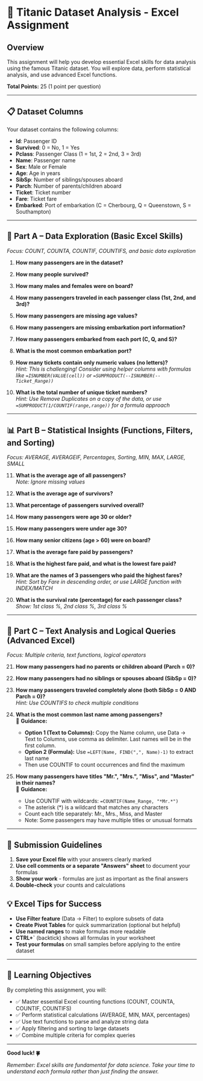 # 🚢 Titanic Dataset Analysis - Excel Assignment

## Overview
This assignment will help you develop essential Excel skills for data analysis using the famous Titanic dataset. You will explore data, perform statistical analysis, and use advanced Excel functions.

**Total Points:** 25 (1 point per question)

---

## 📋 Dataset Columns
Your dataset contains the following columns:
- **Id**: Passenger ID
- **Survived**: 0 = No, 1 = Yes
- **Pclass**: Passenger Class (1 = 1st, 2 = 2nd, 3 = 3rd)
- **Name**: Passenger name
- **Sex**: Male or Female
- **Age**: Age in years
- **SibSp**: Number of siblings/spouses aboard
- **Parch**: Number of parents/children aboard
- **Ticket**: Ticket number
- **Fare**: Ticket fare
- **Embarked**: Port of embarkation (C = Cherbourg, Q = Queenstown, S = Southampton)

---

## 🧩 Part A – Data Exploration (Basic Excel Skills)
*Focus: COUNT, COUNTA, COUNTIF, COUNTIFS, and basic data exploration*

1. **How many passengers are in the dataset?**

2. **How many people survived?**

3. **How many males and females were on board?**

4. **How many passengers traveled in each passenger class (1st, 2nd, and 3rd)?**

5. **How many passengers are missing age values?**

6. **How many passengers are missing embarkation port information?**

7. **How many passengers embarked from each port (C, Q, and S)?**

8. **What is the most common embarkation port?**

9. **How many tickets contain only numeric values (no letters)?**  
   *Hint: This is challenging! Consider using helper columns with formulas like `=ISNUMBER(VALUE(cell))` or `=SUMPRODUCT(--ISNUMBER(--Ticket_Range))`*

10. **What is the total number of unique ticket numbers?**  
    *Hint: Use Remove Duplicates on a copy of the data, or use `=SUMPRODUCT(1/COUNTIF(range,range))` for a formula approach*

---

## 📊 Part B – Statistical Insights (Functions, Filters, and Sorting)
*Focus: AVERAGE, AVERAGEIF, Percentages, Sorting, MIN, MAX, LARGE, SMALL*

11. **What is the average age of all passengers?**  
    *Note: Ignore missing values*

12. **What is the average age of survivors?**

13. **What percentage of passengers survived overall?**

14. **How many passengers were age 30 or older?**

15. **How many passengers were under age 30?**

16. **How many senior citizens (age > 60) were on board?**

17. **What is the average fare paid by passengers?**

18. **What is the highest fare paid, and what is the lowest fare paid?**

19. **What are the names of 3 passengers who paid the highest fares?**  
    *Hint: Sort by Fare in descending order, or use LARGE function with INDEX/MATCH*

20. **What is the survival rate (percentage) for each passenger class?**  
    *Show: 1st class %, 2nd class %, 3rd class %*

---

## 🧠 Part C – Text Analysis and Logical Queries (Advanced Excel)
*Focus: Multiple criteria, text functions, logical operators*

21. **How many passengers had no parents or children aboard (Parch = 0)?**

22. **How many passengers had no siblings or spouses aboard (SibSp = 0)?**

23. **How many passengers traveled completely alone (both SibSp = 0 AND Parch = 0)?**  
    *Hint: Use COUNTIFS to check multiple conditions*

24. **What is the most common last name among passengers?**  
    📘 **Guidance:**
    - **Option 1 (Text to Columns):** Copy the Name column, use Data → Text to Columns, use comma as delimiter. Last names will be in the first column.
    - **Option 2 (Formula):** Use `=LEFT(Name, FIND(",", Name)-1)` to extract last name
    - Then use COUNTIF to count occurrences and find the maximum

25. **How many passengers have titles "Mr.", "Mrs.", "Miss", and "Master" in their names?**  
    📘 **Guidance:**
    - Use COUNTIF with wildcards: `=COUNTIF(Name_Range, "*Mr.*")` 
    - The asterisk (*) is a wildcard that matches any characters
    - Count each title separately: Mr., Mrs., Miss, and Master
    - Note: Some passengers may have multiple titles or unusual formats

---

## 📝 Submission Guidelines

1. **Save your Excel file** with your answers clearly marked
2. **Use cell comments or a separate "Answers" sheet** to document your formulas
3. **Show your work** - formulas are just as important as the final answers
4. **Double-check** your counts and calculations

## 💡 Excel Tips for Success

- **Use Filter feature** (Data → Filter) to explore subsets of data
- **Create Pivot Tables** for quick summarization (optional but helpful)
- **Use named ranges** to make formulas more readable
- **CTRL+`** (backtick) shows all formulas in your worksheet
- **Test your formulas** on small samples before applying to the entire dataset

---

## 🎯 Learning Objectives

By completing this assignment, you will:
- ✅ Master essential Excel counting functions (COUNT, COUNTA, COUNTIF, COUNTIFS)
- ✅ Perform statistical calculations (AVERAGE, MIN, MAX, percentages)
- ✅ Use text functions to parse and analyze string data
- ✅ Apply filtering and sorting to large datasets
- ✅ Combine multiple criteria for complex queries

---

**Good luck! 🍀**

*Remember: Excel skills are fundamental for data science. Take your time to understand each formula rather than just finding the answer.*
